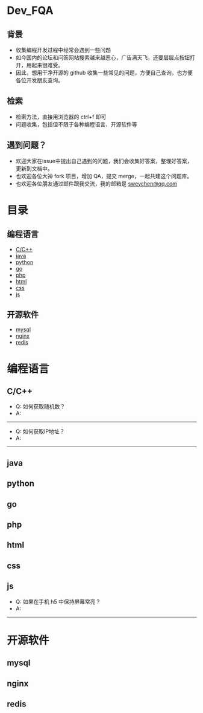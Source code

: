 # Dev_FQA
## 背景
- 收集编程开发过程中经常会遇到一些问题
- 如今国内的论坛和问答网站搜索越来越恶心，广告满天飞，还要层层点按钮打开，用起来很难受。
- 因此，想用干净开源的 github 收集一些常见的问题，方便自己查询，也方便各位开发朋友查询。

## 检索
- 检索方法，直接用浏览器的 ctrl+f 即可
- 问题收集，包括但不限于各种编程语言、开源软件等

## 遇到问题？
- 欢迎大家在issue中提出自己遇到的问题，我们会收集好答案，整理好答案，更新到文档中。
- 也欢迎各位大神 fork 项目，增加 QA，提交 merge，一起共建这个问题库。
- 也欢迎各位朋友通过邮件跟我交流，我的邮箱是 sweychen@qq.com

# 目录
## 编程语言
- [C/C++](#to_c_c++)
- [java](#to_java)
- [python](#to_python)
- [go](#to_go)
- [php](#to_php)
- [html](#to_html)
- [css](#to_css)
- [js](#to_js)
## 开源软件
- [mysql](#to_mysql)
- [nginx](#to_nginx)
- [redis](#to_redis)

# 编程语言
## <span id="to_c_c++">C/C++</span>

- Q: 如何获取随机数？
- A: 
---

- Q: 如何获取IP地址？
- A: 
---

## <span id="to_java">java</span>
## <span id="to_python">python</span>
## <span id="to_go">go</span>
## <span id="to_php">php</span>
## <span id="to_html">html</span>
## <span id="to_css">css</span>

## <span id="to_js">js</span>

- Q: 如果在手机 h5 中保持屏幕常亮？
- A: 
---


# 开源软件
## <span id="to_mysql">mysql</span>
## <span id="to_nginx">nginx</span>
## <span id="to_redis">redis</span>